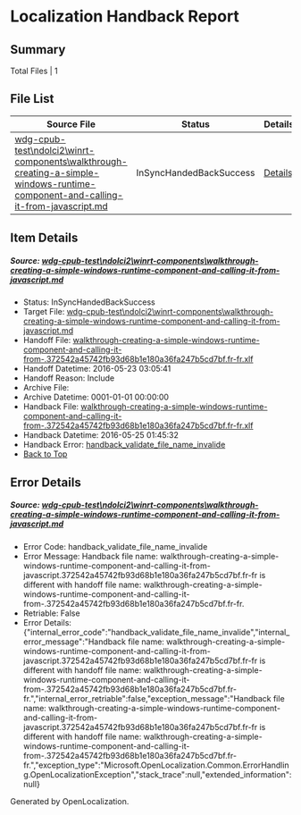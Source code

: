 # <a name='report-top'></a> Localization Handback Report

## Summary
 Total Files | 1

## File List
 Source File | Status | Details 
 ----------- | ------ | ------- 
 [wdg-cpub-test\ndolci2\winrt-components\walkthrough-creating-a-simple-windows-runtime-component-and-calling-it-from-javascript.md](https://github.com/OpenLocalizationOrg/wdg-cpub-test/blob/5907beedcb3d2b1c6838847f2bba92e8c12a1675/wdg-cpub-test/ndolci2/winrt-components/walkthrough-creating-a-simple-windows-runtime-component-and-calling-it-from-javascript.md) | InSyncHandedBackSuccess | [Details](#ba83782609107aaa9dea458175d50c158ec5cd051649)

## Item Details
##### <a name='ba83782609107aaa9dea458175d50c158ec5cd051649'></a> Source: [wdg-cpub-test\ndolci2\winrt-components\walkthrough-creating-a-simple-windows-runtime-component-and-calling-it-from-javascript.md](https://github.com/OpenLocalizationOrg/wdg-cpub-test/blob/5907beedcb3d2b1c6838847f2bba92e8c12a1675/wdg-cpub-test/ndolci2/winrt-components/walkthrough-creating-a-simple-windows-runtime-component-and-calling-it-from-javascript.md)
* Status: InSyncHandedBackSuccess
* Target File: [wdg-cpub-test\ndolci2\winrt-components\walkthrough-creating-a-simple-windows-runtime-component-and-calling-it-from-javascript.md](https://github.com/OpenLocalizationOrg/wdg-cpub-test.fr-fr/blob/92a874f05990b6046dc5f366449ab9ba8976542b/wdg-cpub-test/ndolci2/winrt-components/walkthrough-creating-a-simple-windows-runtime-component-and-calling-it-from-javascript.md)
* Handoff File: [walkthrough-creating-a-simple-windows-runtime-component-and-calling-it-from-.372542a45742fb93d68b1e180a36fa247b5cd7bf.fr-fr.xlf](https://github.com/OpenLocalizationOrg/olhandoff/blob/7daa2cf1d0ec5f816da062d3c4ef8dac33030ce5/ol-handoff/OpenLocalizationOrg/wdg-cpub-test.fr-fr/master/walkthrough-creating-a-simple-windows-runtime-component-and-calling-it-from-.372542a45742fb93d68b1e180a36fa247b5cd7bf.fr-fr.xlf)
* Handoff Datetime: 2016-05-23 03:05:41
* Handoff Reason: Include
* Archive File: 
* Archive Datetime: 0001-01-01 00:00:00
* Handback File: [walkthrough-creating-a-simple-windows-runtime-component-and-calling-it-from-.372542a45742fb93d68b1e180a36fa247b5cd7bf.fr-fr.xlf](https://github.com/OpenLocalizationOrg/olhandback/blob/13a8a1fa2d8932c5deab61ad0ec37fc032196623/ol-handback/OpenLocalizationOrg/wdg-cpub-test.fr-fr/master/walkthrough-creating-a-simple-windows-runtime-component-and-calling-it-from-.372542a45742fb93d68b1e180a36fa247b5cd7bf.fr-fr.xlf)
* Handback Datetime: 2016-05-25 01:45:32
* Handback Error: [handback_validate_file_name_invalide](#ba83782609107aaa9dea458175d50c158ec5cd051649handback_validate_file_name_invalide)
* [Back to Top](#report-top)


## Error Details
##### <a name='ba83782609107aaa9dea458175d50c158ec5cd051649handback_validate_file_name_invalide'></a> Source: [wdg-cpub-test\ndolci2\winrt-components\walkthrough-creating-a-simple-windows-runtime-component-and-calling-it-from-javascript.md](#ba83782609107aaa9dea458175d50c158ec5cd051649)
* Error Code: handback_validate_file_name_invalide
* Error Message: Handback file name: walkthrough-creating-a-simple-windows-runtime-component-and-calling-it-from-javascript.372542a45742fb93d68b1e180a36fa247b5cd7bf.fr-fr is different with handoff file name: walkthrough-creating-a-simple-windows-runtime-component-and-calling-it-from-.372542a45742fb93d68b1e180a36fa247b5cd7bf.fr-fr.
* Retriable: False
* Error Details: {"internal_error_code":"handback_validate_file_name_invalide","internal_error_message":"Handback file name: walkthrough-creating-a-simple-windows-runtime-component-and-calling-it-from-javascript.372542a45742fb93d68b1e180a36fa247b5cd7bf.fr-fr is different with handoff file name: walkthrough-creating-a-simple-windows-runtime-component-and-calling-it-from-.372542a45742fb93d68b1e180a36fa247b5cd7bf.fr-fr.","internal_error_retriable":false,"exception_message":"Handback file name: walkthrough-creating-a-simple-windows-runtime-component-and-calling-it-from-javascript.372542a45742fb93d68b1e180a36fa247b5cd7bf.fr-fr is different with handoff file name: walkthrough-creating-a-simple-windows-runtime-component-and-calling-it-from-.372542a45742fb93d68b1e180a36fa247b5cd7bf.fr-fr.","exception_type":"Microsoft.OpenLocalization.Common.ErrorHandling.OpenLocalizationException","stack_trace":null,"extended_information":null}


Generated by OpenLocalization.
